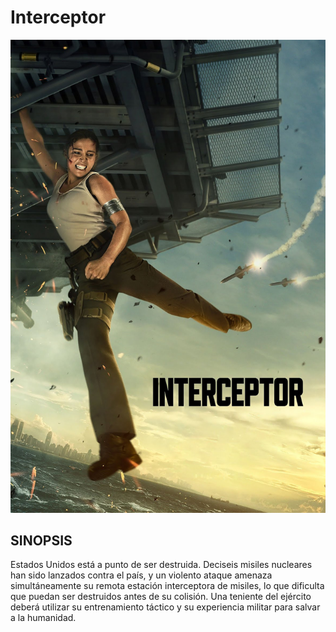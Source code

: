 # Interceptor

![Interceptor](img/peli1.jpg)

## SINOPSIS

Estados Unidos está a punto de ser destruida. Deciseis misiles nucleares han sido lanzados contra el país, y un violento ataque amenaza simultáneamente su remota estación interceptora de misiles, lo que dificulta que puedan ser destruidos antes de su colisión. Una teniente del ejército deberá utilizar su entrenamiento táctico y su experiencia militar para salvar a la humanidad.